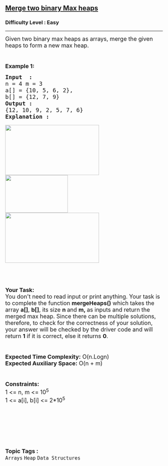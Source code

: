 <h2><a href="https://www.geeksforgeeks.org/problems/merge-two-binary-max-heap0144/1?itm_source=geeksforgeeks&itm_medium=article&itm_campaign=bottom_sticky_on_article">Merge two binary Max heaps</a></h2><h3>Difficulty Level : Easy</h3><hr><div class="problems_problem_content__Xm_eO"><p><span style="font-size:18px">Given two binary max heaps as arrays, merge the given heaps to form a new max heap.</span></p>

<p>&nbsp;</p>

<p><strong><span style="font-size:18px">Example 1:</span></strong></p>

<pre><span style="font-size:18px"><strong>Input  :</strong> 
n = 4 m = 3
a[] = {10, 5, 6, 2}, 
b[] = {12, 7, 9}
<strong>Output :</strong> 
{12, 10, 9, 2, 5, 7, 6}</span>
<span style="font-size:18px"><strong>Explanation :</strong></span>

<input alt="" src="https://media.geeksforgeeks.org/wp-content/uploads/Merge_max_heap_1.jpg" style="height:160px; width:300px" type="image">
<input alt="" src="https://media.geeksforgeeks.org/wp-content/uploads/Merge_max_heap_2.jpg" style="height:120px; width:200px" type="image">
<span style="font-size:18px"><input alt="" src="https://media.geeksforgeeks.org/wp-content/uploads/Merge_max_heap_3.jpg" style="height:160px; width:300px" type="image"></span></pre>

<p>&nbsp;</p>

<p>&nbsp;</p>

<p><span style="font-size:18px"><strong>Your Task:&nbsp;&nbsp;</strong><br>
You don't need to read input or print anything. Your task is to complete the function <strong>mergeHeaps</strong><strong>()</strong>&nbsp;which takes the array <strong>a[]</strong>, <strong>b[]</strong>, its size <strong>n </strong>and <strong>m,&nbsp;</strong>as inputs and return&nbsp;the merged max heap.&nbsp;Since there can be multiple solutions, therefore, to check for the correctness of your solution, your answer will be checked by the driver code and will return&nbsp;<strong>1</strong>&nbsp;if it is correct, else it returns&nbsp;<strong>0</strong>.</span></p>

<p>&nbsp;</p>

<p><span style="font-size:18px"><strong>Expected Time Complexity:</strong> O(n.Logn)<br>
<strong>Expected Auxiliary Space:</strong> O(n + m)</span></p>

<p>&nbsp;</p>

<p><span style="font-size:18px"><strong>Constraints:</strong><br>
1 &lt;= n, m &lt;= 10<sup>5</sup><br>
1 &lt;= a[i], b[i] &lt;= 2*10<sup>5</sup></span><br>
&nbsp;</p>

<p><br>
&nbsp;</p>

<p>&nbsp;</p>
</div><br><p><span style=font-size:18px><strong>Topic Tags : </strong><br><code>Arrays</code>&nbsp;<code>Heap</code>&nbsp;<code>Data Structures</code>&nbsp;